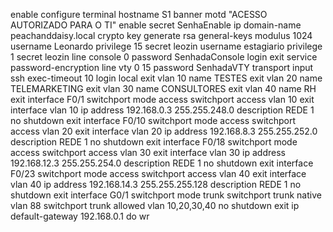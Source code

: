 enable
configure terminal
hostname S1
banner motd "ACESSO AUTORIZADO PARA O TI"
enable secret SenhaEnable
ip domain-name peachanddaisy.local
crypto key generate rsa general-keys modulus 1024
username Leonardo privilege 15 secret leozin
username estagiario privilege 1 secret leozin
line console 0
password SenhadaConsole
login
exit
service password-encryption
line vty 0 15
password SenhadaVTY
transport input ssh
exec-timeout 10
login local
exit
vlan 10
name TESTES
exit
vlan 20
name TELEMARKETING
exit
vlan 30
name CONSULTORES
exit 
vlan 40 
name RH
exit
interface F0/1
switchport mode access
switchport access vlan 10
exit
interface vlan 10
ip address 192.168.0.3 255.255.248.0
description REDE 1
no shutdown
exit
interface F0/10
switchport mode access
switchport access vlan 20
exit
interface vlan 20
ip address 192.168.8.3 255.255.252.0
description REDE 1
no shutdown 
exit
interface F0/18
switchport mode access
switchport access vlan 30
exit
interface vlan 30
ip address 192.168.12.3 255.255.254.0
description REDE 1
no shutdown 
exit
interface F0/23
switchport mode access
switchport access vlan 40
exit
interface vlan 40
ip address 192.168.14.3 255.255.255.128
description REDE 1
no shutdown 
exit
interface G0/1
switchport mode trunk
switchport trunk native vlan 88
switchport trunk allowed vlan 10,20,30,40
no shutdown
exit
ip default-gateway 192.168.0.1
do wr
